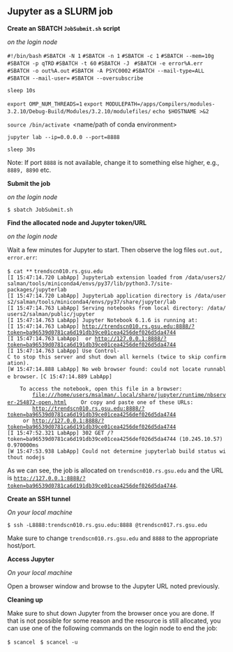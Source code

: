 ## Jupyter as a SLURM job

**Create an SBATCH `JobSubmit.sh` script**

*on the login node*

`#!/bin/bash`
`#SBATCH -N 1`
`#SBATCH -n 1`
`#SBATCH -c 1`
`#SBATCH --mem=10g`
`#SBATCH -p qTRD`
`#SBATCH -t 60`
`#SBATCH -J `<job name>
`#SBATCH -e error%A.err`
`#SBATCH -o out%A.out`
`#SBATCH -A PSYC0002`
`#SBATCH --mail-type=ALL`
`#SBATCH --mail-user=`<email address>
`#SBATCH --oversubscribe`

`sleep 10s`

`export OMP_NUM_THREADS=1`
`export MODULEPATH=/apps/Compilers/modules-3.2.10/Debug-Build/Modules/3.2.10/modulefiles/`
`echo $HOSTNAME >&2 `

`source `<path to conda installation>`/bin/activate `<name/path of conda environment>

`jupyter lab --ip=0.0.0.0 --port=8888`

`sleep 30s`

Note: If port `8888` is not available, change it to something else
higher, e.g., `8889, 8890` etc.

**Submit the job**

*on the login node*

`$ sbatch JobSubmit.sh`

**Find the allocated node and Jupyter token/URL**

*on the login node*

Wait a few minutes for Jupyter to start. Then observe the log files
`out`<jobid>`.out, error`<jobid>`.err`:

`$ cat *`<jobid>`*`
`trendscn010.rs.gsu.edu`
`[I 15:47:14.720 LabApp] JupyterLab extension loaded from /data/users2/salman/tools/miniconda4/envs/py37/lib/python3.7/site-packages/jupyterlab`
`[I 15:47:14.720 LabApp] JupyterLab application directory is /data/users2/salman/tools/miniconda4/envs/py37/share/jupyter/lab`
`[I 15:47:14.763 LabApp] Serving notebooks from local directory: /data/users2/salman/public/jupyter`
`[I 15:47:14.763 LabApp] Jupyter Notebook 6.1.6 is running at:`
`[I 15:47:14.763 LabApp] `[`http://trendscn010.rs.gsu.edu:8888/?token=ba96539d0781ca6d191db39ce01cea4256def026d5da4744`](http://trendscn010.rs.gsu.edu:8888/?token=ba96539d0781ca6d191db39ce01cea4256def026d5da4744)
`[I 15:47:14.763 LabApp]  or `[`http://127.0.0.1:8888/?token=ba96539d0781ca6d191db39ce01cea4256def026d5da4744`](http://127.0.0.1:8888/?token=ba96539d0781ca6d191db39ce01cea4256def026d5da4744)
`[I 15:47:14.763 LabApp] Use Control-C to stop this server and shut down all kernels (twice to skip confirmation).`
`[W 15:47:14.888 LabApp] No web browser found: could not locate runnable browser.`
`[C 15:47:14.889 LabApp]`

`    To access the notebook, open this file in a browser:`
`        `[`file:///home/users/msalman/.local/share/jupyter/runtime/nbserver-254872-open.html`](file:///home/users/msalman/.local/share/jupyter/runtime/nbserver-254872-open.html)
`    Or copy and paste one of these URLs:`
`        `[`http://trendscn010.rs.gsu.edu:8888/?token=ba96539d0781ca6d191db39ce01cea4256def026d5da4744`](http://trendscn010.rs.gsu.edu:8888/?token=ba96539d0781ca6d191db39ce01cea4256def026d5da4744)
`     or `[`http://127.0.0.1:8888/?token=ba96539d0781ca6d191db39ce01cea4256def026d5da4744`](http://127.0.0.1:8888/?token=ba96539d0781ca6d191db39ce01cea4256def026d5da4744)
`[I 15:47:52.321 LabApp] 302 GET /?token=ba96539d0781ca6d191db39ce01cea4256def026d5da4744 (10.245.10.57) 0.970000ms`
`[W 15:47:53.938 LabApp] Could not determine jupyterlab build status without nodejs`

As we can see, the job is allocated on `trendscn010.rs.gsu.edu` and the
URL is
[`http://127.0.0.1:8888/?token=ba96539d0781ca6d191db39ce01cea4256def026d5da4744`](http://127.0.0.1:8888/?token=ba96539d0781ca6d191db39ce01cea4256def026d5da4744).

**Create an SSH tunnel**

*On your local machine*

`$ ssh -L8888:trendscn010.rs.gsu.edu:8888 `<campusID>`@trendscn017.rs.gsu.edu`

Make sure to change `trendscn010.rs.gsu.edu` and `8888` to the
appropriate host/port.

**Access Jupyter**

*On your local machine*

Open a browser window and browse to the Jupyter URL noted previously.

**Cleaning up**

Make sure to shut down Jupyter from the browser once you are done. If
that is not possible for some reason and the resource is still
allocated, you can use one of the following commands on the login node
to end the job:

`$ scancel `<jobid>
`$ scancel -u `<campusID>